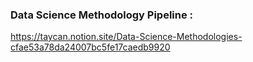 ### Data Science Methodology Pipeline :

https://taycan.notion.site/Data-Science-Methodologies-cfae53a78da24007bc5fe17caedb9920
